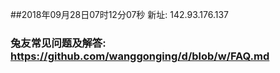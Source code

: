 ##2018年09月28日07时12分07秒 新址: 142.93.176.137
### 兔友常见问题及解答: https://github.com/wanggonging/d/blob/w/FAQ.md
